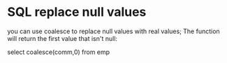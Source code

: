 # SQL replace null values

you can use coalesce to replace null values with real values;  The function will return the first value that isn't null:

select coalesce(comm,0) from emp
